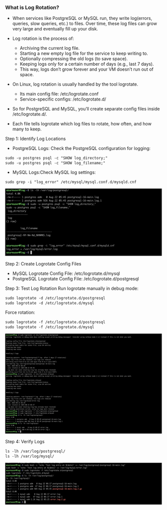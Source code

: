 ### What is Log Rotation?

- When services like PostgreSQL or MySQL run, they write log(errors, queries, slow queries, etc.) to files. Over time, these log files can grow very large and eventually fill up your disk.

- Log rotation is the process of:

  - Archiving the current log file.
  - Starting a new empty log file for the service to keep writing to.
  - Optionally compressing the old logs (to save space).
  - Keeping logs only for a certain number of days (e.g., last 7 days).
  - This way, logs don’t grow forever and your VM doesn’t run out of space.

- On Linux, log rotation is usually handled by the tool logrotate.
  - Its main config file: /etc/logrotate.conf
  - Service-specific configs: /etc/logrotate.d/
- So for PostgreSQL and MySQL, you’ll create separate config files inside /etc/logrotate.d/.

- Each file tells logrotate which log files to rotate, how often, and how many to keep.

Step 1: Identify Log Locations

- PostgreSQL Logs: Check the PostgreSQL configuration for logging:

```
sudo -u postgres psql -c "SHOW log_directory;"
sudo -u postgres psql -c "SHOW log_filename;"
```

- MySQL Logs:Check MySQL log settings:

```
sudo grep -i "log_error" /etc/mysql/mysql.conf.d/mysqld.cnf
```

![alt text](https://github.com/Nishanc07/log-rotate/blob/main/public/logs_location.png)

Step 2: Create Logrotate Config Files

- MySQL Logrotate Config File: /etc/logrotate.d/mysql
- PostgreSQL Logrotate Config File: /etc/logrotate.d/postgresql

Step 3: Test Log Rotation
Run logrotate manually in debug mode:

```
sudo logrotate -d /etc/logrotate.d/postgresql
sudo logrotate -d /etc/logrotate.d/mysql
```

Force rotation:

```
sudo logrotate -f /etc/logrotate.d/postgresql
sudo logrotate -f /etc/logrotate.d/mysql

```

![alt text](https://github.com/Nishanc07/log-rotate/blob/main/public/poatgres%2Bmysql.png)

Step 4: Verify Logs

```
ls -lh /var/log/postgresql/
ls -lh /var/log/mysql/
```

![alt text](https://github.com/Nishanc07/log-rotate/blob/main/public/Screenshot%202025-08-22%20at%2011.47.58.png)
